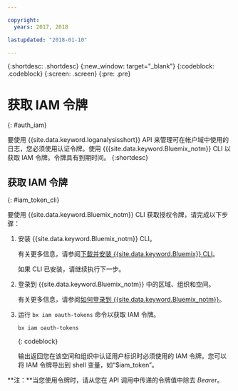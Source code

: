 ```yaml
---

copyright:
  years: 2017, 2018

lastupdated: "2018-01-10"

---
```



{:shortdesc: .shortdesc}
{:new_window: target="_blank"}
{:codeblock: .codeblock}
{:screen: .screen}
{:pre: .pre}


# 获取 IAM 令牌
{: #auth_iam}

要使用 {{site.data.keyword.loganalysisshort}} API 来管理可在帐户域中使用的日志，您必须使用认证令牌。使用 {{{site.data.keyword.Bluemix_notm}} CLI 以获取 IAM 令牌。令牌具有到期时间。
{:shortdesc}


## 获取 IAM 令牌
{: #iam_token_cli}

要使用 {{site.data.keyword.Bluemix_notm}} CLI 获取授权令牌，请完成以下步骤：

1. 安装 {{site.data.keyword.Bluemix_notm}} CLI。

   有关更多信息，请参阅[下载并安装 {{site.data.keyword.Bluemix}} CLI](/docs/cli/reference/bluemix_cli/download_cli.html#download_install)。
   
   如果 CLI 已安装，请继续执行下一步。
    
2. 登录到 {{site.data.keyword.Bluemix_notm}} 中的区域、组织和空间。 

    有关更多信息，请参阅[如何登录到 {{site.data.keyword.Bluemix_notm}}](/docs/services/CloudLogAnalysis/qa/cli_qa.html#login)。
	
3. 运行 `bx iam oauth-tokens` 命令以获取 IAM 令牌。

    ```
	bx iam oauth-tokens
	```
	{: codeblock}
    
    输出返回您在该空间和组织中认证用户标识时必须使用的 IAM 令牌。您可以将 IAM 令牌导出到 shell 变量，如“$iam_token”。



**注：**当您使用令牌时，请从您在 API 调用中传递的令牌值中除去 *Bearer*。

